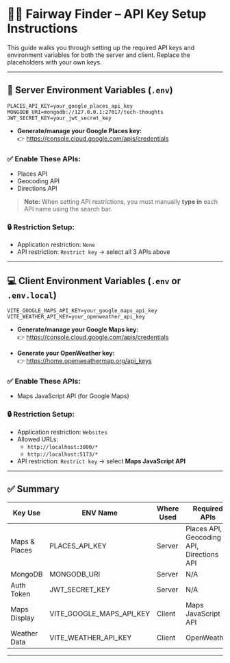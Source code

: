 # 🏌️‍♂️ Fairway Finder – API Key Setup Instructions

This guide walks you through setting up the required API keys and environment variables for both the server and client. Replace the placeholders with your own keys.

---

## 🔐 Server Environment Variables (`.env`)

```env
PLACES_API_KEY=your_google_places_api_key
MONGODB_URI=mongodb://127.0.0.1:27017/tech-thoughts
JWT_SECRET_KEY=your_jwt_secret_key
```

- **Generate/manage your Google Places key:**  
  👉 https://console.cloud.google.com/apis/credentials

### ✅ Enable These APIs:
- Places API  
- Geocoding API  
- Directions API  

> **Note:** When setting API restrictions, you must manually **type in** each API name using the search bar.

### 🔒 Restriction Setup:
- Application restriction: `None`  
- API restriction: `Restrict key` → select all 3 APIs above

---

## 💻 Client Environment Variables (`.env` or `.env.local`)

```env
VITE_GOOGLE_MAPS_API_KEY=your_google_maps_api_key
VITE_WEATHER_API_KEY=your_openweather_api_key
```

- **Generate/manage your Google Maps key:**  
  👉 https://console.cloud.google.com/apis/credentials

- **Generate your OpenWeather key:**  
  👉 https://home.openweathermap.org/api_keys

### ✅ Enable These APIs:
- Maps JavaScript API (for Google Maps)

### 🔒 Restriction Setup:
- Application restriction: `Websites`  
- Allowed URLs:
  - `http://localhost:3000/*`
  - `http://localhost:5173/*`
- API restriction: `Restrict key` → select **Maps JavaScript API**

---

## ✅ Summary

| Key Use       | ENV Name                  | Where Used | Required APIs                            |
|---------------|---------------------------|------------|-------------------------------------------|
| Maps & Places | PLACES_API_KEY            | Server     | Places API, Geocoding API, Directions API |
| MongoDB       | MONGODB_URI               | Server     | N/A                                       |
| Auth Token    | JWT_SECRET_KEY            | Server     | N/A                                       |
| Maps Display  | VITE_GOOGLE_MAPS_API_KEY  | Client     | Maps JavaScript API                       |
| Weather Data  | VITE_WEATHER_API_KEY      | Client     | OpenWeather                               |

---
